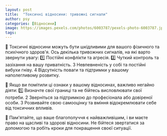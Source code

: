 ```yaml
---
layout: post
title:  "Токсичні відносини: тривожні сигнали"
author: psy
categories: [Відносини]
image: https://images.pexels.com/photos/6003787/pexels-photo-6003787.jpeg?auto=compress&cs=tinysrgb&fit=crop&h=627&w=1200
tags: 
---
```


🚩 Токсичні відносини можуть бути шкідливими для вашого фізичного та психічного здоров'я. Ось декілька тривожних сигналів, на які варто звернути увагу:
1️⃣ Постійні конфлікти та агресія.
2️⃣ Чуткий контроль та зазіхання на вашу приватність.
3️ Невпевненість у собі та постійні вибухи гніву.
4️ Відсутність поваги та підтримки у вашому наполегливому розвитку.

🛑 Якщо ви помітили ці ознаки у вашому відносинах, важливо негайно діяти:
1️⃣ Визначте свої границі та не бійтесь висловлювати свої потреби.
2️ Зверніться за підтримкою до професіонала або довіреної особи.
3️ Розвивайте свою самооцінку та вміння відокремлювати себе від токсичних впливів.

💪 Пам'ятайте, що ваше благополуччя є найважливішим, і ви маєте право на щасливі та здорові відносини. Не бійтеся звертатися за допомогою та робіть кроки для покращення своєї ситуації.



